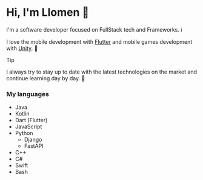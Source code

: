 # Hi, I'm Llomen 👋

I'm a software developer focused on FullStack tech and Frameworks. :information_source:  

I love the mobile development with [Flutter](https://flutter.dev/) and mobile games development with [Unity](https://unity.com/). :iphone:  

> [!TIP]
> I always try to stay up to date with the latest technologies on the market and continue learning day by day. :cowboy_hat_face: 


### My languages 
  - Java
  - Kotlin
  - Dart (Flutter)
  - JavaScript
  - Python
    - Django
    - FastAPI
  - C++
  - C#
  - Swift
  - Bash
    
<!--
**LlomenYT/LlomenYT** is a ✨ _special_ ✨ repository because its `README.md` (this file) appears on your GitHub profile.

Here are some ideas to get you started:

- 🔭 I’m currently working on ...
- 🌱 I’m currently learning ...
- 👯 I’m looking to collaborate on ...
- 🤔 I’m looking for help with ...
- 💬 Ask me about ...
- 📫 How to reach me: ...
- 😄 Pronouns: ...
- ⚡ Fun fact: ...
-->
